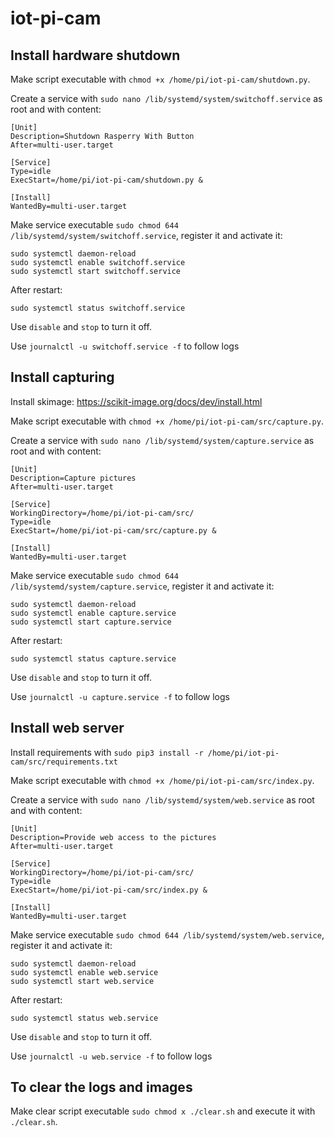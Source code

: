 # iot-pi-cam

## Install hardware shutdown

Make script executable with `chmod +x /home/pi/iot-pi-cam/shutdown.py`.

Create a service with `sudo nano /lib/systemd/system/switchoff.service` as root and with content:

```
[Unit]
Description=Shutdown Rasperry With Button
After=multi-user.target

[Service]
Type=idle
ExecStart=/home/pi/iot-pi-cam/shutdown.py &

[Install]
WantedBy=multi-user.target
```
Make service executable `sudo chmod 644 /lib/systemd/system/switchoff.service`, register it and activate it:
```
sudo systemctl daemon-reload
sudo systemctl enable switchoff.service
sudo systemctl start switchoff.service
```
After restart:
```
sudo systemctl status switchoff.service
```
Use `disable` and `stop` to turn it off.

Use `journalctl -u switchoff.service -f` to follow logs


## Install capturing

Install skimage: https://scikit-image.org/docs/dev/install.html

Make script executable with `chmod +x /home/pi/iot-pi-cam/src/capture.py`.

Create a service with `sudo nano /lib/systemd/system/capture.service` as root and with content:

```
[Unit]
Description=Capture pictures
After=multi-user.target

[Service]
WorkingDirectory=/home/pi/iot-pi-cam/src/
Type=idle
ExecStart=/home/pi/iot-pi-cam/src/capture.py &

[Install]
WantedBy=multi-user.target
```
Make service executable `sudo chmod 644 /lib/systemd/system/capture.service`, register it and activate it:
```
sudo systemctl daemon-reload
sudo systemctl enable capture.service
sudo systemctl start capture.service
```
After restart:
```
sudo systemctl status capture.service
```
Use `disable` and `stop` to turn it off.

Use `journalctl -u capture.service -f` to follow logs


## Install web server

Install requirements with `sudo pip3 install -r /home/pi/iot-pi-cam/src/requirements.txt`

Make script executable with `chmod +x /home/pi/iot-pi-cam/src/index.py`.

Create a service with `sudo nano /lib/systemd/system/web.service` as root and with content:

```
[Unit]
Description=Provide web access to the pictures
After=multi-user.target

[Service]
WorkingDirectory=/home/pi/iot-pi-cam/src/
Type=idle
ExecStart=/home/pi/iot-pi-cam/src/index.py &

[Install]
WantedBy=multi-user.target
```
Make service executable `sudo chmod 644 /lib/systemd/system/web.service`, register it and activate it:
```
sudo systemctl daemon-reload
sudo systemctl enable web.service
sudo systemctl start web.service
```
After restart:
```
sudo systemctl status web.service
```
Use `disable` and `stop` to turn it off.

Use `journalctl -u web.service -f` to follow logs

## To clear the logs and images

Make clear script executable `sudo chmod x ./clear.sh` and execute it with `./clear.sh`.
